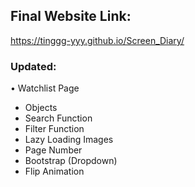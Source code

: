 ## Final Website Link: 
https://tinggg-yyy.github.io/Screen_Diary/

### Updated:
• Watchlist Page
- Objects
- Search Function
- Filter Function
- Lazy Loading Images
- Page Number
- Bootstrap (Dropdown)
- Flip Animation
